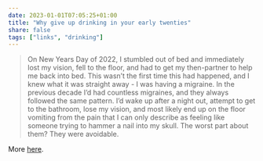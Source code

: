```yaml
---
date: 2023-01-01T07:05:25+01:00
title: "Why give up drinking in your early twenties"
share: false
tags: ["links", "drinking"]
---
```

> On New Years Day of 2022, I stumbled out of bed and immediately lost my
> vision, fell to the floor, and had to get my then-partner to help me back
> into bed. This wasn’t the first time this had happened, and I knew what it
> was straight away - I was having a migraine. In the previous decade I’d had
> countless migraines, and they always followed the same pattern. I’d wake up
> after a night out, attempt to get to the bathroom, lose my vision, and most
> likely end up on the floor vomiting from the pain that I can only describe as
> feeling like someone trying to hammer a nail into my skull. 
> The worst part about them? They were avoidable.

More [here](https://oscargws.substack.com/p/why-i-gave-up-drinking-in-my-twenties).

